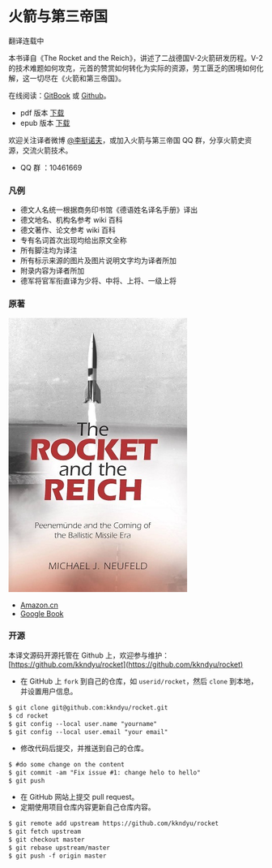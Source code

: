 # 火箭与第三帝国
翻译连载中

本书译自《The Rocket and the Reich》，讲述了二战德国V-2火箭研发历程。V-2的技术难题如何攻克，元首的赞赏如何转化为实际的资源，劳工匮乏的困境如何化解，这一切尽在《火箭和第三帝国》。

在线阅读：[GitBook](https://www.gitbook.com/read/book/kkndyu/rocket) 或 [Github](https://github.com/kkndyu/rocket/blob/master/SUMMARY.md)。

* pdf 版本 [下载](https://www.gitbook.com/download/pdf/book/kkndyu/rocket)
* epub 版本 [下载](https://www.gitbook.com/download/epub/book/kkndyu/rocket)

欢迎关注译者微博 [@李挺诺夫](http://weibo.com/kkndyu)，或加入火箭与第三帝国 QQ 群，分享火箭史资源，交流火箭技术。

* QQ 群 ：10461669

### 凡例

* 德文人名统一根据商务印书馆《德语姓名译名手册》译出
* 德文地名、机构名参考 wiki 百科
* 德文著作、论文参考 wiki 百科
* 专有名词首次出现均给出原文全称
* 所有脚注均为译注
* 所有标示来源的图片及图片说明文字均为译者所加
* 附录内容为译者所加
* 德军将官军衔直译为少将、中将、上将、一级上将

### 原著

![封面](styles/rocket_and_reich.jpg)

* [Amazon.cn](https://www.amazon.cn/The-Rocket-and-the-Reich-Peenemunde-and-the-Coming-of-the-Ballistic-Missile-Era-Neufeld-Michael-J/dp/1588344673/ref=sr_1_2?ie=UTF8&qid=1474604100&sr=8-2&keywords=the+rocket+and+the+reich)
* [Google Book](https://books.google.com/books?id=p-CZ5iydXoUC&printsec=frontcover&source=gbs_ge_summary_r&cad=0#v=onepage&q&f=false)

### 开源

本译文源码开源托管在 Github 上，欢迎参与维护：[https://github.com/kkndyu/rocket](https://github.com/kkndyu/rocket)

* 在 GitHub 上 `fork` 到自己的仓库，如 `userid/rocket`，然后 `clone` 到本地，并设置用户信息。
```
$ git clone git@github.com:kkndyu/rocket.git
$ cd rocket
$ git config --local user.name "yourname"
$ git config --local user.email "your email"
```
* 修改代码后提交，并推送到自己的仓库。
```
$ #do some change on the content
$ git commit -am "Fix issue #1: change helo to hello"
$ git push
```
* 在 GitHub 网站上提交 pull request。
* 定期使用项目仓库内容更新自己仓库内容。
```
$ git remote add upstream https://github.com/kkndyu/rocket
$ git fetch upstream
$ git checkout master
$ git rebase upstream/master
$ git push -f origin master
```
